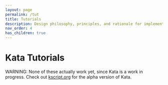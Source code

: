 ```yaml
---
layout: page
permalink: /tut
title: Tutorials
description: Design philosophy, principles, and rationale for implementing Kata
nav_order: 4
has_children: true
---
```


# Kata Tutorials

WARNING: None of these actually work yet, since Kata is a work in progress. Check out [kscript.org](https://kscript.org) for the alpha version of Kata.

